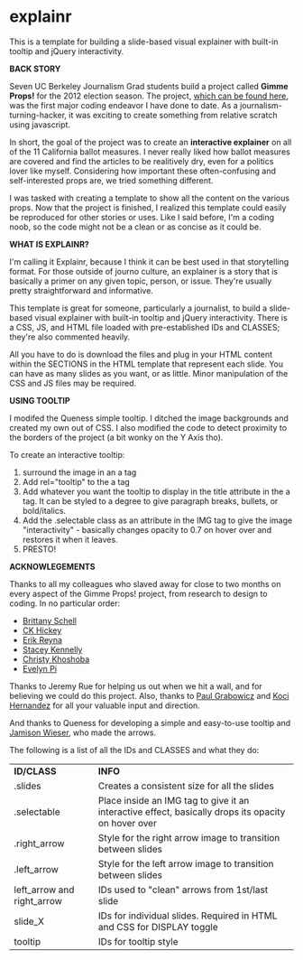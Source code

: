 explainr
========

This is a template for building a slide-based visual explainer with built-in tooltip and jQuery interactivity. 

<strong>BACK STORY</strong>

Seven UC Berkeley Journalism Grad students build a project called <strong>Gimme Props!</strong> for the 2012 election season. The project, <a href="http://www.gimmeprops.us">which can be found here</a>, was the first major coding endeavor I have done to date. As a journalism-turning-hacker, it was exciting to create something from relative scratch using javascript. 

In short, the goal of the project was to create an <strong>interactive explainer</strong> on all of the 11 California ballot measures. I never really liked how ballot measures are covered and find the articles to be realitively dry, even for a politics lover like myself. Considering how important these often-confusing and self-interested props are, we tried something different. 

I was tasked with creating a template to show all the content on the various props. Now that the project is finished, I realized this template could easily be reproduced for other stories or uses. Like I said before, I'm a coding noob, so the code might not be a clean or as concise as it could be. 

<strong>WHAT IS EXPLAINR?</strong>

I'm calling it Explainr, because I think it can be best used in that storytelling format. For those outside of journo culture, an explainer is a story that is basically a primer on any given topic, person, or issue. They're usually pretty straightforward and informative. 

This template is great for someone, particularly a journalist, to build a slide-based visual explainer with built-in tooltip and jQuery interactivity. There is a CSS, JS, and HTML file loaded with pre-established IDs and CLASSES; they're also commented heavily.

All you have to do is download the files and plug in your HTML content within the SECTIONS in the HTML template that represent each slide. You can have as many slides as you want, or as little. Minor manipulation of the CSS and JS files may be required. 

  
<strong>USING TOOLTIP</strong>

I modifed the Queness simple tooltip. I ditched the image backgrounds and created my own out of CSS. I also modified the code to detect proximity to the borders of the project (a bit wonky on the Y Axis tho). 

To create an interactive tooltip:
  1. surround the image in an a tag 
  2. Add rel="tooltip" to the a tag
  3. Add whatever you want the tooltip to display in the title attribute in the a tag. It can be styled to a degree to give paragraph breaks, bullets, or bold/italics.
  4. Add the .selectable class as an attribute in the IMG tag to give the image "interactivity" - basically changes opacity to 0.7 on hover over and restores it when it leaves. 
  5. PRESTO!

<strong>ACKNOWLEGEMENTS</strong>

Thanks to all my colleagues who slaved away for close to two months on every aspect of the Gimme Props! project, from research to design to coding. In no particular order: 

<ul>
    <li><a href="https://github.com/BrittLynnS">Brittany Schell</a></li>
    <li><a href="https://github.com/ckhickey">CK Hickey</a></li>
    <li><a href="https://github.com/erikreyna">Erik Reyna</a></li>
    <li><a href="https://twitter.com/skscoop">Stacey Kennelly</a></li>
    <li><a href="https://twitter.com/christykhoshaba">Christy Khoshoba</a></li>
    <li><a href="https://twitter.com/evelyn_pi">Evelyn Pi</a></li>
</ul>

Thanks to Jeremy Rue for helping us out when we hit a wall, and for believing we could do this project. Also, thanks to <a href="https://twitter.com/pgrabowicz">Paul Grabowicz</a> and <a href="https://twitter.com/koci">Koci Hernandez</a> for all your valuable input and direction. 

And thanks to Queness for developing a simple and easy-to-use tooltip and <a href="http://thenounproject.com/jamison">Jamison Wieser</a>, who made the arrows.

The following is a list of all the IDs and CLASSES and what they do:

<table>
  <tr><td><strong>ID/CLASS</strong></td><td><strong>INFO</strong></tr>
  <tr><td>.slides</td><td>Creates a consistent size for all the slides</td></tr>
  <tr><td>.selectable</td><td>Place inside an IMG tag to give it an interactive effect, basically drops its opacity on hover over</td></tr>
  <tr><td>.right_arrow</td><td>Style for the right arrow image to transition between slides</td></tr>
  <tr><td>.left_arrow</td><td>Style for the left arrow image to transition between slides</td></tr>
  <tr><td>left_arrow and right_arrow</td><td>IDs used to "clean" arrows from 1st/last slide</td></tr>
  <tr><td>slide_X</td><td>IDs for individual slides. Required in HTML and CSS for DISPLAY toggle</td></tr>
  <tr><td>tooltip</td><td>IDs for tooltip style</td></tr>
